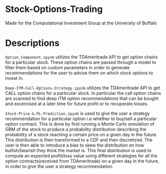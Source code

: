 # Stock-Options-Trading
Made for the Computational Investment Group at the University of Buffalo

# Descriptions
`Option_Component.ipynb` utilizes the TDAmeritrade API to get option chains for a particular stock.
These option chains are passed through a model to filter them based on custom parameters in order to generate recommendations for the user to advise them on which stock options to invest in.

`Deep-ITM-Call-Options-Strategy.ipynb` utilizes the TDAmeritrade API to get CALL option chains for a particular stock.
In particular the call option chains are scanned to find deep ITM option recommendations that can be bought and excercised at a later time for future profit or to recuperate losses.

`Stock-Price-&-PL-Prediction.ipynb` is used to give the user a strategy recommendation for a particular option i.e whether to buy/sell a particular option contract. This is done by first running a Monte Carlo simulation of GBM of the stock to produce a probability distribution describing the probability of a stock reaching a certain price on a given day in the future. This distribution is then transformed to a CDF and then discretized. The user is then able to introduce a bias to skew the distribution on how bullish/bearish they think the market is. This final distribution is used to compute an expected profit/loss value using different strategies for all the option contracts(received from TDAmeritrade) on a given day in the future, in order to give the user a strategy recommendation. 
